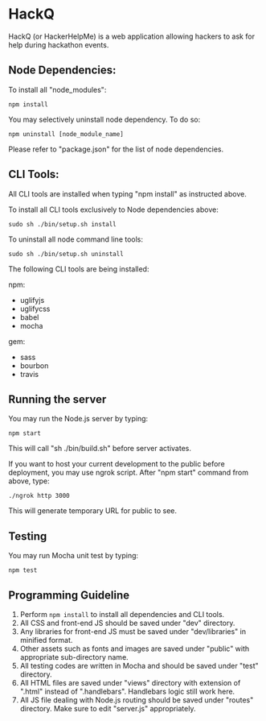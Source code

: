 # HackQ
HackQ (or HackerHelpMe) is a web application allowing hackers to ask for help  during hackathon events.

## Node Dependencies:
To install all "node_modules":

```
npm install
```

You may selectively uninstall node dependency. To do so:

```
npm uninstall [node_module_name]
```

Please refer to "package.json" for the list of node dependencies.

## CLI Tools:
All CLI tools are installed when typing "npm install" as instructed above.

To install all CLI tools exclusively to Node dependencies above:

```
sudo sh ./bin/setup.sh install
```

To uninstall all node command line tools:

```
sudo sh ./bin/setup.sh uninstall
```

The following CLI tools are being installed:

npm:

* uglifyjs
* uglifycss
* babel
* mocha

gem:

* sass
* bourbon
* travis

## Running the server
You may run the Node.js server by typing:

```
npm start
```

This will call "sh ./bin/build.sh" before server activates.

If you want to host your current development to the public before deployment, you may use ngrok script. After "npm start" command from above, type:

```
./ngrok http 3000
```

This will generate temporary URL for public to see.

## Testing
You may run Mocha unit test by typing:

```
npm test
```

## Programming Guideline
1. Perform ```npm install``` to install all dependencies and CLI tools.
2. All CSS and front-end JS should be saved under "dev" directory.
3. Any libraries for front-end JS must be saved under "dev/libraries" in minified format.
4. Other assets such as fonts and images are saved under "public" with appropriate sub-directory name.
5. All testing codes are written in Mocha and should be saved under "test" directory.
6. All HTML files are saved under "views" directory with extension of ".html" instead of ".handlebars". Handlebars logic still work here.
7. All JS file dealing with Node.js routing should be saved under "routes" directory. Make sure to edit "server.js" appropriately.
